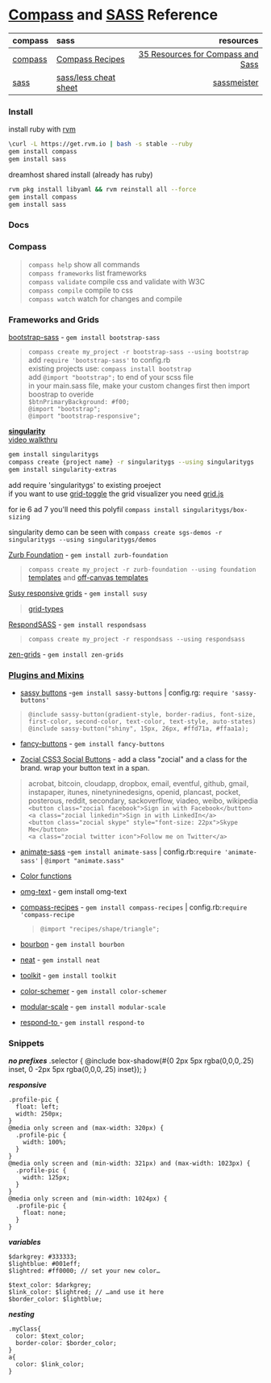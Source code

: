 [Compass](http://compass-style.org/) and [SASS](http://sass-lang.com) Reference
========================================
| compass   | sass          |  resources         |
| --------- |:------------- | -------------:| 
|[compass](http://compass-style.org/reference/compass/)|[Compass Recipes](http://compass-recipes.moox.fr/) |[35 Resources for Compass and Sass](http://fuelyourcoding.com/35-great-resources-for-compass-and-sass/)|
|[sass](http://sass-lang.com/docs/yardoc/file.SASS_REFERENCE.html)|[sass/less cheat sheet](https://gist.github.com/chriseppstein/674726)|[sassmeister](http://sassmeister.com/)|

 
### Install
install ruby with [rvm](https://rvm.io/rvm/install/)
```sh
\curl -L https://get.rvm.io | bash -s stable --ruby
gem install compass
gem install sass
```   
dreamhost shared install (already has ruby)
```sh
rvm pkg install libyaml && rvm reinstall all --force
gem install compass
gem install sass
```

### Docs


### Compass
>`compass help`          show all commands  
>`compass frameworks`     list frameworks   
>`compass validate`      compile css and validate with W3C  
>`compass compile`      compile to css  
>`compass watch`      watch for changes and compile  

### Frameworks and Grids

[bootstrap-sass](https://github.com/thomas-mcdonald/bootstrap-sass) - `gem install bootstrap-sass`
> `compass create my_project -r bootstrap-sass --using bootstrap`  
> add `require 'bootstrap-sass'` to config.rb  
> existing projects use: `compass install bootstrap`  
> add `@import "bootstrap";` to end of your scss file   
> in your main.sass file, make your custom changes first then import boostrap to overide   
> `$btnPrimaryBackground: #f00;`  
> `@import "bootstrap";`  
> `@import "bootstrap-responsive";`    
    
__[singularity](https://github.com/Team-Sass/Singularity/wiki)__    
[video walkthru](http://vimeo.com/63509346)   
```sh
gem install singularitygs
compass create {project name} -r singularitygs --using singularitygs
gem install singularity-extras
```
add require 'singularitygs' to existing proeject    
if you want to use [grid-toggle](https://github.com/Team-Sass/Singularity/wiki/Creating-Grids#visualizing-your-grids) the grid visualizer you need [grid.js](https://github.com/Team-Sass/Singularity/blob/1.x.x/templates/project/grid.js)

for ie 6 ad 7 you'll need this polyfil `compass install singularitygs/box-sizing`

singularity demo can be seen with `compass create sgs-demos -r singularitygs --using singularitygs/demos`

[Zurb Foundation](http://foundation.zurb.com/docs/sass.html) - `gem install zurb-foundation`
> `compass create my_project -r zurb-foundation --using foundation`  
> [templates](http://foundation.zurb.com/templates.php) and [off-canvas templates](http://www.zurb.com/playground/off-canvas-layouts)

[Susy responsive grids](http://susy.oddbird.net/) - `gem install susy`
> [grid-types](http://susy.oddbird.net/demos/grid-types/)

[RespondSASS](http://my-html-codes.com/respondsass/index.html) - `gem install respondsass`
> `compass create my_project -r respondsass --using respondsass`

[zen-grids](http://zengrids.com/) - `gem install zen-grids`


### [Plugins and Mixins](http://thesassway.com/projects)

- [sassy buttons](http://jaredhardy.com/sassy-buttons/) -`gem install sassy-buttons` | config.rg: `require 'sassy-buttons'`  
> `@include sassy-button(gradient-style, border-radius, font-size, first-color, second-color, text-color, text-style, auto-states)`  
> `@include sassy-button("shiny", 15px, 26px, #ffd71a, #ffaa1a);`  

- [fancy-buttons](xxx) - `gem install fancy-buttons`

- [Zocial CSS3 Social Buttons](http://zocial.smcllns.com/sample.html) - add a class "zocial" and a class for the brand. wrap your button text in a span. 
> acrobat,  bitcoin,  cloudapp,  dropbox,  email,  eventful, github, gmail, instapaper, itunes, ninetyninedesigns, openid, plancast, pocket, posterous, reddit, secondary, sackoverflow, viadeo, weibo, wikipedia  
>`<button class="zocial facebook">Sign in with Facebook</button>`  
`<a class="zocial linkedin">Sign in with LinkedIn</a>`  
`<button class="zocial skype" style="font-size: 22px">Skype Me</button>`  
`<a class="zocial twitter icon">Follow me on Twitter</a>`  

- [animate-sass](http://daneden.me/animate/) -`gem install animate-sass`  | config.rb:`require 'animate-sass'` | `@import "animate.sass"`

- [Color functions](http://robots.thoughtbot.com/post/12974565313/controlling-color-with-sass-color-functions)

- [omg-text](http://jaredhardy.com/omg-text/) - gem install omg-text

- [compass-recipes](http://compass-recipes.moox.fr/) - `gem install compass-recipes`  |   config.rb:`require 'compass-recipe`
    > `@import "recipes/shape/triangle";`

- [bourbon](http://bourbon.io/docs/) - `gem install bourbon`

- [neat](http://neat.bourbon.io) - `gem install neat`
          
- [toolkit](https://github.com/Snugug/toolkit) - `gem install toolkit`

- [color-schemer]( https://github.com/scottkellum/color-schemer) - `gem install color-schemer`

- [modular-scale](https://github.com/scottkellum/modular-scale) - `gem install modular-scale`

- [respond-to ]( https://github.com/snugug/respond-to) - `gem install respond-to `



### Snippets

___no prefixes___
.selector {
  @include box-shadow(#{0 2px 5px rgba(0,0,0,.25) inset, 0 -2px 5px rgba(0,0,0,.25) inset});
}

___responsive___
```
.profile-pic {
  float: left;
  width: 250px;
}
@media only screen and (max-width: 320px) {
  .profile-pic {
    width: 100%;
  }
}
@media only screen and (min-width: 321px) and (max-width: 1023px) {
  .profile-pic {
    width: 125px;
  }
}
@media only screen and (min-width: 1024px) {
  .profile-pic {
    float: none;
  }
}
```
___variables___
```
$darkgrey: #333333;
$lightblue: #001eff;
$lightred: #ff0000; // set your new color…
 
$text_color: $darkgrey;
$link_color: $lightred; // …and use it here
$border_color: $lightblue;
```
___nesting___
```
.myClass{
  color: $text_color;
  border-color: $border_color;
}
a{
  color: $link_color;
}
```
